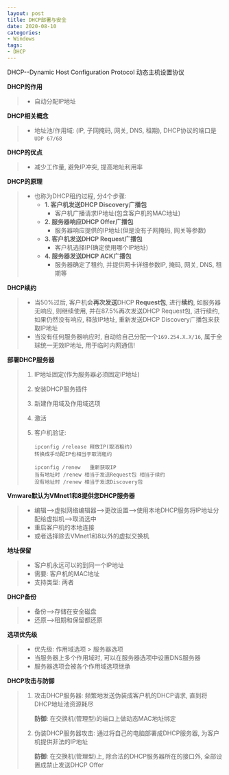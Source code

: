 ```yaml
---
layout: post
title: DHCP部署与安全
date: 2020-08-10
categories:
- Windows
tags:
- DHCP
---
```

DHCP--Dynamic Host Configuration Protocol 动态主机设置协议

**DHCP的作用**

> * 自动分配IP地址

**DHCP相关概念**

> * 地址池/作用域: (IP, 子网掩码, 网关, DNS, 租期), DHCP协议的端口是`UDP 67/68`

**DHCP的优点**

> * 减少工作量, 避免IP冲突, 提高地址利用率

**DHCP的原理**

> * 也称为DHCP租约过程, 分4个步骤:
>   * **1. 客户机发送DHCP Discovery广播包**
>     * 客户机广播请求IP地址(包含客户机的MAC地址)		
>   * **2. 服务器响应DHCP Offer广播包**
>     * 服务器响应提供的IP地址(但是没有子网掩码, 网关等参数)
>   * **3. 客户机发送DHCP Request广播包**
>     * 客户机选择IP(确定使用哪个IP地址)
>   * **4. 服务器发送DHCP ACK广播包**
>     * 服务器确定了租约, 并提供网卡详细参数IP, 掩码, 网关, DNS, 租期等

**DHCP续约**

> * 当50%过后, 客户机会**再次发送**DHCP **Request包**, 进行**续约**, 如服务器无响应, 则继续使用, 并在87.5%再次发送DHCP Request包, 进行续约, 如果仍然没有响应, 释放IP地址, 重新发送DHCP Discovery广播包来获取IP地址 
> * 当没有任何服务器响应时, 自动给自己分配一个`169.254.X.X/16`, 属于全球统一无效IP地址, 用于临时内网通信!

**部署DHCP服务器**

> 1. IP地址固定(作为服务器必须固定IP地址)
>
> 2. 安装DHCP服务插件
>
> 3. 新建作用域及作用域选项
>
> 4. 激活
>
> 5. 客户机验证:
>
>    ```
>    ipconfig /release 释放IP(取消租约)
>    转换成手动配IP也相当于取消租约
>    
>    ipconfig /renew   重新获取IP
>    当有地址时 /renew 相当于发送Request包 相当于续约
>    没有地址时 /renew 相当于发送Discovery包
>    ```

**Vmware默认为VMnet1和8提供您DHCP服务器**

> * 编辑-->虚拟网络编辑器-->更改设置-->使用本地DHCP服务将IP地址分配给虚拟机-->取消选中
> * 重启客户机的本地连接
> * 或者选择除去VMnet1和8以外的虚拟交换机

**地址保留**

> * 客户机永远可以的到同一个IP地址
> * 需要: 客户机的MAC地址
> * 支持类型: 两者

**DHCP备份**

> * 备份-->存储在安全磁盘
> * 还原-->租期和保留都还原

**选项优先级**

> * 优先级:  作用域选项 > 服务器选项
> * 当服务器上多个作用域时, 可以在服务器选项中设置DNS服务器
> * 服务器选项会被各个作用域选项继承

**DHCP攻击与防御**

> 1. 攻击DHCP服务器: 频繁地发送伪装成客户机的DHCP请求, 直到将DHCP地址池资源耗尽
>
>    **防御**: 在交换机(管理型)的端口上做动态MAC地址绑定
>
> 2. 伪装DHCP服务器攻击: 通过将自己的电脑部署成DHCP服务器, 为客户机提供非法的IP地址
>
>    **防御**: 在交换机(管理型)上, 除合法的DHCP服务器所在的接口外, 全部设置成禁止发送DHCP Offer
